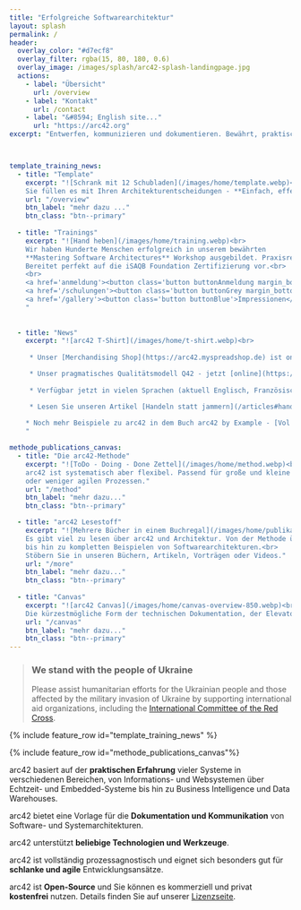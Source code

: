 ```yaml
---
title: "Erfolgreiche Softwarearchitektur"
layout: splash
permalink: /
header: 
  overlay_color: "#d7ecf8"
  overlay_filter: rgba(15, 80, 180, 0.6)
  overlay_image: /images/splash/arc42-splash-landingpage.jpg
  actions: 
    - label: "Übersicht"
      url: /overview
    - label: "Kontakt"
      url: /contact
    - label: "&#8594; English site..."
      url: "https://arc42.org"
excerpt: "Entwerfen, kommunizieren und dokumentieren. Bewährt, praktisch und pragmatisch. Frei verfügbar, Open-Source und schmerzfrei."



template_training_news:
  - title: "Template"
    excerpt: "![Schrank mit 12 Schubladen](/images/home/template.webp)<br> Wir liefern Ihnen das arc42-Template für Architekturdokumentation - **Open Source, pragmatisch, kostenfrei**.
    Sie füllen es mit Ihren Architekturentscheidungen - **Einfach, effektiv und schmerzfrei**."
    url: "/overview"
    btn_label: "mehr dazu ..."
    btn_class: "btn--primary"
    
  - title: "Trainings"
    excerpt: "![Hand heben](/images/home/training.webp)<br>
    Wir haben Hunderte Menschen erfolgreich in unserem bewährten
    **Mastering Software Architectures** Workshop ausgebildet. Praxisrelevant, effektiv und nachhaltig.
    Bereitet perfekt auf die iSAQB Foundation Zertifizierung vor.<br>
    <br>
    <a href='anmeldung'><button class='button buttonAnmeldung margin_bottom'>Anmeldung</button></a>
    <a href='/schulungen'><button class='button buttonGrey margin_bottom'>Schulungen</button></a>
    <a href='/gallery'><button class='button buttonBlue'>Impressionen</button></a>
    "
    
    
  - title: "News"
    excerpt: "![arc42 T-Shirt](/images/home/t-shirt.webp)<br>
    
     * Unser [Merchandising Shop](https://arc42.myspreadshop.de) ist online und bietet T-Shirts, Kapuzenpullis und andere Artikel der Marke arc42 an. Hochwertig und umweltfreundlich. Probieren Sie es aus!

     * Unser pragmatisches Qualitätsmodell Q42 - jetzt [online](https://quality.arc42.org). 100+ spezifische Beispiele.
  
     * Verfügbar jetzt in vielen Sprachen (aktuell Englisch, Französisch, Spanisch, Italienisch, Niederländisch, Deutsch, Tschechisch, Portugiesisch und Ukrainisch)

     * Lesen Sie unseren Artikel [Handeln statt jammern](/articles#handeln-statt-jammern) und lernen Sie mehr über das iSAQB Advanced Modul REQ4ARC.
    
    * Noch mehr Beispiele zu arc42 in dem Buch arc42 by Example - [Vol 2. Embedded Systems and IoT](/books#arc42-by-example-vol2).
    "

methode_publications_canvas:
  - title: "Die arc42-Methode"
    excerpt: "![ToDo - Doing - Done Zettel](/images/home/method.webp)<br>
    arc42 ist systematisch aber flexibel. Passend für große und kleine Teams in iterativen 
    oder weniger agilen Prozessen."
    url: "/method"
    btn_label: "mehr dazu..."
    btn_class: "btn--primary"  

  - title: "arc42 Lesestoff"
    excerpt: "![Mehrere Bücher in einem Buchregal](/images/home/publikationen.webp)<br>
    Es gibt viel zu lesen über arc42 und Architektur. Von der Methode über _good practices_
    bis hin zu kompletten Beispielen von Softwarearchitekturen.<br>
    Stöbern Sie in unseren Büchern, Artikeln, Vorträgen oder Videos."
    url: "/more"
    btn_label: "mehr dazu..."
    btn_class: "btn--primary"
  
  - title: "Canvas"
    excerpt: "![arc42 Canvas](/images/home/canvas-overview-850.webp)<br>
    Die kürzestmögliche Form der technischen Dokumentation, der Elevator-Pitch. Das Wichtigste auf einer einzigen Seite"
    url: "/canvas"
    btn_label: "mehr dazu..."
    btn_class: "btn--primary"
---
```


<div class="ua-background" markdown="1">

>### We stand with the people of Ukraine <span class="parent"><span class="ua-text"><i class="fas fa-heart children"></i></span><span class="ua-size children"><i class="fas fa-heart beat heart children"></i></span></span>
>
>Please assist humanitarian efforts for the Ukrainian people and those affected by the military invasion of Ukraine by supporting international aid organizations, including the [International Committee of the Red Cross](https://www.icrc.org/en).

</div>


{% include feature_row id="template_training_news" %}

{% include feature_row id="methode_publications_canvas"%}

arc42 basiert auf der **praktischen Erfahrung** vieler Systeme in verschiedenen Bereichen, von Informations- und Websystemen über Echtzeit- und Embedded-Systeme bis hin zu Business Intelligence und Data Warehouses.

arc42 bietet eine Vorlage für die **Dokumentation und Kommunikation** von Software- und Systemarchitekturen.

arc42 unterstützt **beliebige Technologien und Werkzeuge**.

arc42 ist vollständig prozessagnostisch und eignet sich besonders gut für **schlanke und agile** Entwicklungsansätze.

arc42 ist **Open-Source** und Sie können es kommerziell und privat  **kostenfrei** nutzen. Details finden Sie auf unserer [Lizenzseite](/license).


